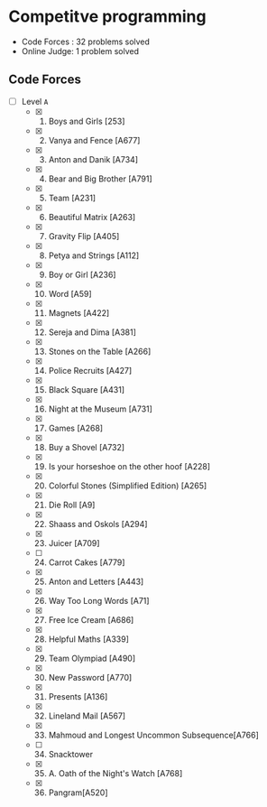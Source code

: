 # Competitve programming

- Code Forces : 32 problems solved
- Online Judge: 1 problem solved

## Code Forces

- [ ] Level `A`
  - [x] 0001. Boys and Girls [253]
  - [x] 0002. Vanya and Fence [A677]
  - [x] 0003. Anton and Danik [A734]
  - [x] 0004. Bear and Big Brother [A791]
  - [x] 0005. Team [A231]
  - [x] 0006. Beautiful Matrix [A263]
  - [x] 0007. Gravity Flip [A405]
  - [x] 0008. Petya and Strings [A112]
  - [x] 0009. Boy or Girl [A236]
  - [x] 0010. Word [A59]
  - [x] 0011. Magnets [A422]
  - [x] 0012. Sereja and Dima [A381]
  - [x] 0013. Stones on the Table [A266]
  - [x] 0014. Police Recruits [A427]
  - [x] 0015. Black Square [A431]
  - [x] 0016. Night at the Museum [A731]
  - [x] 0017. Games [A268]
  - [x] 0018. Buy a Shovel [A732]
  - [x] 0019. Is your horseshoe on the other hoof [A228]
  - [x] 0020. Colorful Stones (Simplified Edition) [A265]
  - [x] 0021. Die Roll [A9]
  - [x] 0022. Shaass and Oskols [A294]
  - [x] 0023. Juicer [A709]
  - [ ] 0024. Carrot Cakes [A779]
  - [x] 0025. Anton and Letters [A443]
  - [x] 0026. Way Too Long Words [A71]
  - [x] 0027. Free Ice Cream [A686]
  - [x] 0028. Helpful Maths [A339]
  - [x] 0029. Team Olympiad [A490]
  - [x] 0030. New Password [A770]
  - [x] 0031. Presents [A136]
  - [x] 0032. Lineland Mail [A567]
  - [x] 0033. Mahmoud and Longest Uncommon Subsequence[A766]
  - [ ] 0034. Snacktower
  - [x] 0035. A. Oath of the Night's Watch [A768]
  - [x] 0036. Pangram[A520]
